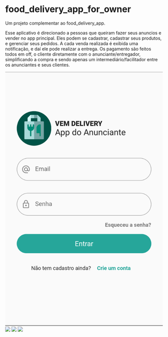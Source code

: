 # food_delivery_app_for_owner

Um projeto complementar ao food_delivery_app.

Esse aplicativo é direcionado a pessoas que queiram fazer seus anuncios e vender no app principal. Eles podem se cadastrar, cadastrar seus produtos, e gerenciar seus pedidos. A cada venda realizada é exibida uma notificação, e daí ele pode realizar a entrega. Os pagamento são feitos todos em off, o cliente diretamente com o anunciante/entregador, simplificando a compra e sendo apenas um intermediário/facilitador entre os anunciantes e seus clientes.

![](https://github.com/eududalim/owner_food_delivery_app/blob/master/screenshots/screenshot.png?raw=true)
![](/owner_food_delivery_app/screenshots/screenshot2.png)
![](/owner_food_delivery_app/screenshots/screenshot3.png)
![](/owner_food_delivery_app/screenshots/screenshot4.png)
